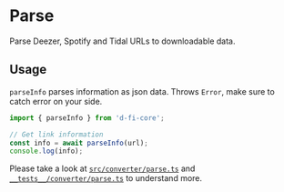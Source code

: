 # Parse

Parse Deezer, Spotify and Tidal URLs to downloadable data.

## Usage

`parseInfo` parses information as json data. Throws `Error`, make sure to catch
error on your side.

```ts
import { parseInfo } from 'd-fi-core';

// Get link information
const info = await parseInfo(url);
console.log(info);
```

Please take a look at
[`src/converter/parse.ts`](https://github.com/d-fi/d-fi-core/blob/master/src/converter/parse.ts)
and
[`__tests__/converter/parse.ts`](https://github.com/d-fi/d-fi-core/blob/master/__tests__/converter/parse.ts)
to understand more.
